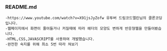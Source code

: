### README.md

	-https://www.youtube.com/watch?v=X91jsJyZofw 유투버 드림코드엘린님의 클론코딩입니다.
	-웹페이지에서 화면이 줄어들거나 커질때에 따라 헤더의 모양도 변하게 반응형웹을 만들어봤습니다.
	-HTML,CSS,JAVASCRIPT를 사용하여 개발했습니다.
	-완전한 숙지를 위해 최소 5번 따라 쳐보기
